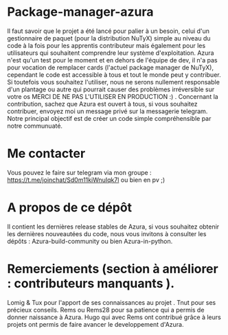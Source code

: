 # Package-manager-azura

Il faut savoir que le projet a été lancé pour palier à un besoin, celui d'un gestionnaire de paquet (pour la distribution NuTyX) simple au niveau du code à la fois pour les apprentis contributeur mais également pour les utilisateurs qui souhaitent comprendre leur système d'exploitation. Azura n'est qu'un test pour le moment et en dehors de l'équipe de dev, il n'a pas pour vocation de remplacer cards (l'actuel package manager de NuTyX), cependant le code est accessible à tous et tout le monde peut y contribuer. Si toutefois vous souhaitez l'utiliser, nous ne serons nullement responsable d'un plantage ou autre qui pourrait causer des problèmes irréversible sur votre os MERCI DE NE PAS L'UTILISER EN PRODUCTION :) . Concernant la contribution, sachez que Azura est ouvert à tous, si vous souhaitez contribuer, envoyez moi un message privé sur la messagerie telegram. Notre principal objectif est de créer un code simple compréhensible par notre communuaté.

# Me contacter

Vous pouvez le faire sur telegram via mon groupe : https://t.me/joinchat/Sd0m11kiWnuIqk7l ou bien en pv ;)

# A propos de ce dépôt
Il contient les dernières release stables de Azura, si vous souhaitez obtenir les dernières nouveautées du code, nous vous invitons à consulter les dépôts : Azura-build-community ou bien Azura-in-python.

# Remerciements (section à améliorer : contributeurs manquants ).

Lomig & Tux pour l'apport de ses connaissances au projet .
Tnut pour ses précieux conseils.
Rems ou Rems28 pour sa patience qui a permis de donner naissance à Azura.
Hugo qui avec Rems ont contribué grâce à leurs projets ont permis de faire avancer le developpement d'Azura.
